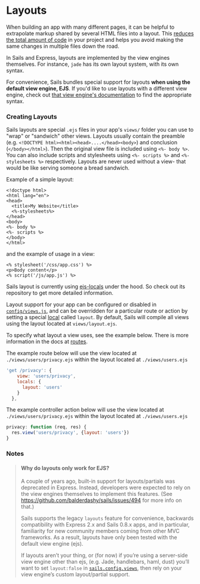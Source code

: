 # Layouts

When building an app with many different pages, it can be helpful to extrapolate markup shared by several HTML files into a layout.  This [reduces the total amount of code](http://en.wikipedia.org/wiki/Don't_repeat_yourself) in your project and helps you avoid making the same changes in multiple files down the road.

In Sails and Express, layouts are implemented by the view engines themselves.  For instance, `jade` has its own layout system, with its own syntax.

For convenience, Sails bundles special support for layouts **when using the default view engine, EJS**. If you'd like to use layouts with a different view engine, check out [that view engine's documentation](http://sailsjs.com/documentation/concepts/Views/ViewEngines.html) to find the appropriate syntax.


### Creating Layouts

Sails layouts are special `.ejs` files in your app's `views/` folder you can use to "wrap" or "sandwich" other views. Layouts usually contain the preamble (e.g. `<!DOCTYPE html><html><head>....</head><body>`) and conclusion (`</body></html>`).  Then the original view file is included using `<%- body %>`. You can also include scripts and stylesheets using `<%- scripts %>` and `<%- stylesheets %>` respectively. Layouts are never used without a view- that would be like serving someone a bread sandwich.

Example of a simple layout:

```
<!doctype html>
<html lang="en">
<head>
  <title>My Website</title>
  <%-stylesheets%>
</head>
<body>
<%- body %>
<%- scripts %>
</body>
</html>
```

and the example of usage in a view:

```
<% stylesheet('/css/app.css') %>
<p>Body content</p>
<% script('/js/app.js') %>
```

Sails layout is currently using [ejs-locals](https://github.com/RandomEtc/ejs-locals) under the hood. So check out its repository to get more detailed information.

Layout support for your app can be configured or disabled in [`config/views.js`](http://sailsjs.com/documentation/anatomy/config/views.js), and can be overridden for a particular route or action by setting a special [local](http://sailsjs.com/documentation/concepts/Views/Locals.html) called `layout`. By default, Sails will compile all views using the layout located at `views/layout.ejs`.

To specify what layout a view uses, see the example below. There is more information in the docs at [routes](http://sailsjs.com/documentation/concepts/Routes.html).

The example route below will use the view located at `./views/users/privacy.ejs` within the layout located at `./views/users.ejs`

```javascript
'get /privacy': {
    view: 'users/privacy',
    locals: {
      layout: 'users'
    }
  },
```

The example controller action below will use the view located at `./views/users/privacy.ejs` within the layout located at `./views/users.ejs`

```javascript
privacy: function (req, res) {
  res.view('users/privacy', {layout: 'users'})
}
```

### Notes

> #### Why do layouts only work for EJS?
> A couple of years ago, built-in support for layouts/partials was deprecated in Express. Instead, developers were expected to rely on the view engines themselves to implement this features. (See https://github.com/balderdashy/sails/issues/494 for more info on that.)
>
> Sails supports the legacy `layouts` feature for convenience, backwards compatibility with Express 2.x and Sails 0.8.x apps, and in particular, familiarity for new community members coming from other MVC frameworks. As a result, layouts have only been tested with the default view engine (ejs).
>
> If layouts aren&rsquo;t your thing, or (for now) if you&rsquo;re using a server-side view engine other than ejs, (e.g. Jade, handlebars, haml, dust) you&rsquo;ll want to set `layout:false` in [`sails.config.views`](http://sailsjs.com/documentation/reference/configuration/sails-config-views), then rely on your view engine&rsquo;s custom layout/partial support.





<docmeta name="displayName" value="Layouts">
